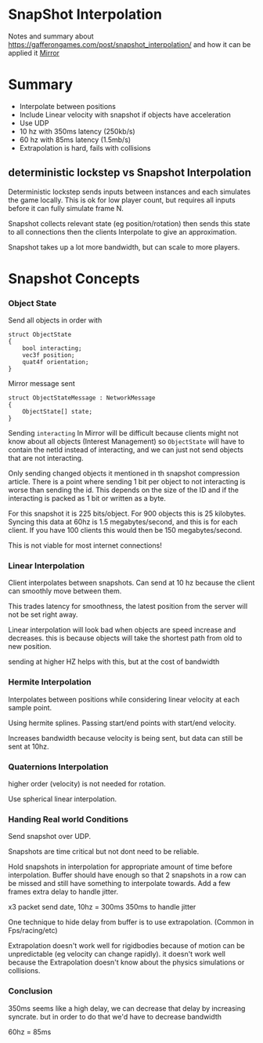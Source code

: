 # SnapShot Interpolation

Notes and summary about https://gafferongames.com/post/snapshot_interpolation/ and how it can be applied it [Mirror](https://github.com/vis2k/Mirror)


# Summary

- Interpolate between positions
- Include Linear velocity with snapshot if objects have acceleration
- Use UDP 
- 10 hz with 350ms latency (250kb/s)
- 60 hz with 85ms latency (1.5mb/s)
- Extrapolation is hard, fails with collisions


## deterministic lockstep vs Snapshot Interpolation

Deterministic lockstep sends inputs between instances and each simulates the game locally. This is ok for low player count, but requires all inputs before it can fully simulate frame N. 

Snapshot collects relevant state (eg position/rotation) then sends this state to all connections then the clients Interpolate to give an approximation. 

Snapshot takes up a lot more bandwidth, but can scale to more players.


# Snapshot Concepts 

### Object State

Send all objects in order with
```
struct ObjectState
{
    bool interacting;
    vec3f position;
    quat4f orientation;
}
```

Mirror message sent 
```
struct ObjectStateMessage : NetworkMessage
{
    ObjectState[] state;
}
```

Sending `interacting` In Mirror will be difficult because clients might not know about all objects (Interest Management) so `ObjectState` will have to contain the netId instead of interacting, and we can just not send objects that are not interacting.

Only sending changed objects it mentioned in th snapshot compression article. There is a point where sending 1 bit per object to not interacting is worse than sending the id. This depends on the size of the ID and if the interacting is packed as 1 bit or written as a byte.

For this snapshot it is 225 bits/object. For 900 objects this is 25 kilobytes. Syncing this data at 60hz is 1.5 megabytes/second, and this is for each client. If you have 100 clients this would then be 150 megabytes/second. 

This is not viable for most internet connections!

### Linear Interpolation

Client interpolates between snapshots. Can send at 10 hz because the client can smoothly move between them.

This trades latency for smoothness, the latest position from the server will not be set right away.

Linear interpolation will look bad when objects are speed increase and decreases. this is because objects will take the shortest path from old to new position.

sending at higher HZ helps with this, but at the cost of bandwidth

### Hermite Interpolation

Interpolates between positions while considering linear velocity at each sample point. 

Using hermite splines. Passing start/end points with start/end velocity.

Increases bandwidth because velocity is being sent, but data can still be sent at 10hz.


### Quaternions Interpolation

higher order (velocity) is not needed for rotation.

Use spherical linear interpolation.



### Handing Real world Conditions

Send snapshot over UDP.

Snapshots are time critical but not dont need to be reliable.

Hold snapshots in interpolation for appropriate amount of time before interpolation. Buffer should have enough so that 2 snapshots in a row can be missed and still have something to interpolate towards. Add a few frames extra delay to handle jitter.

x3 packet send date, 10hz = 300ms 
350ms to handle jitter

One technique to hide delay from buffer is to use extrapolation. (Common in Fps/racing/etc)

Extrapolation doesn't work well for rigidbodies because of motion can be unpredictable (eg velocity can change rapidly). it doesn't work well because the Extrapolation doesn't know about the physics simulations or collisions.


### Conclusion

350ms seems like a high delay, we can decrease that delay by increasing syncrate. but in order to do that we'd have to decrease bandwidth

60hz = 85ms





